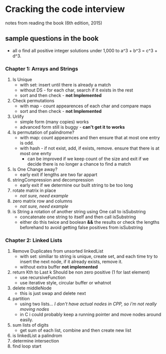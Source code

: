 # Cracking the code interview
notes from reading the book (6th edition, 2015)


## sample questions in the book
* all o find all positive integer solutions under 1,000 to a^3 + b^3 = c^3 + d^3.

### Chapter 1: Arrays and Strings
1. Is Unique
    - with set: insert until there is already a match
    - without DS - for each char, search if it exists in the rest
    - sort and then check - **not Implemented**
2. Check permutations
    -  with map - count appearences of each char and compare maps
    -  sort and then check - **not Implemented**
3. Urlify
    - simple form (many copies) works
    - advanced form still is buggy - **can't get it to works**
4. Is permutation of palindrome?
    - with map: count appearnces and then ensure that at most one entry is odd.
    - with hash - if not exist, add, if exists, remove. ensure that there is at most one enrty
        - can be improved if we keep count of the size and exit if we decide there is no longer a chance to find a match 
5. Is One Change away?
    - early exit if lengths are two far appart
6. stringCompression and decompression
    - early exit if we determine our built string to be too long
7. rotate matrix in place
    - *not sure, need example*
8. zero matrix row and columns
    - *not sure, need example*
9. is String a rotation of another string using One call to isSubstring
    - concatenate one string to itself and then call isSubstring
    - either do this twice and boolean **&&** the results or check the lengths beforehand to avoid getting false positives from isSubstring


### Chapter 2: Linked Lists
1. Remove Duplicates from unsorted linkedList
    - with set: similiar to string is unique, create set, and each time try to insert the next node, if it already exists, remove it.
    - without extra buffer **not implemented**
2. return Kth to Last
    k Should be non zero positive (1 for last element)
    - use recursiveFunction
    - use iterative style, circular buffer or whatnot
3. delete middleNode
    - this is just swap and delete next
4. partition
    - using two lists... *I don't have actual nodes in CPP, so i'm not really moving nodes*
    - in C i could probably keep a running pointer and move nodes around easily.
5. sum lists of digits
    - get sum of each list, combine and then create new list
6. is linkedList a palindrom
7. determine intersection
8. find loop start
